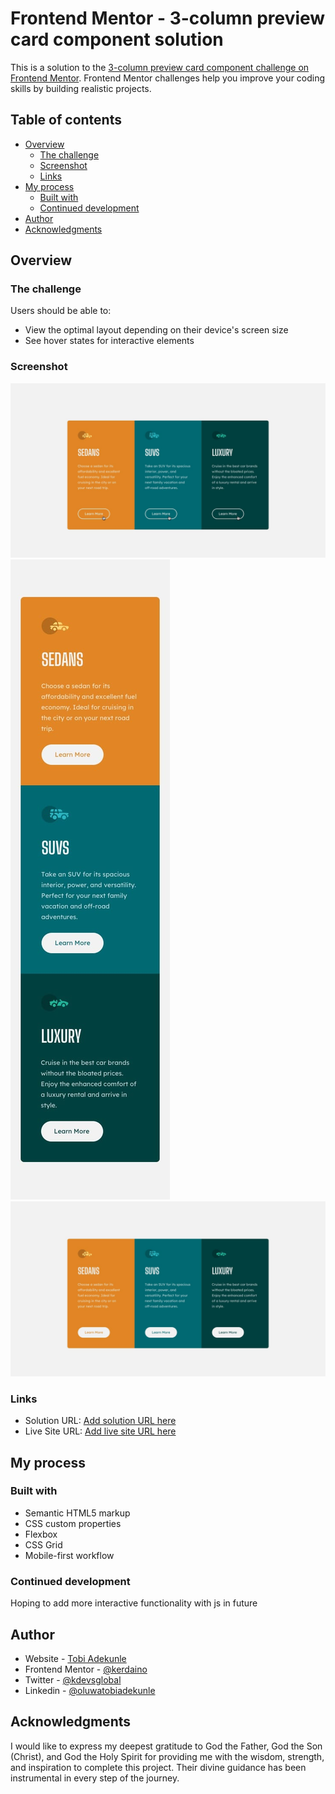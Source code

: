 # Frontend Mentor - 3-column preview card component solution

This is a solution to the [3-column preview card component challenge on Frontend Mentor](https://www.frontendmentor.io/challenges/3column-preview-card-component-pH92eAR2-). Frontend Mentor challenges help you improve your coding skills by building realistic projects. 

## Table of contents

- [Overview](#overview)
  - [The challenge](#the-challenge)
  - [Screenshot](#screenshot)
  - [Links](#links)
- [My process](#my-process)
  - [Built with](#built-with)
  - [Continued development](#continued-development)
- [Author](#author)
- [Acknowledgments](#acknowledgments)

## Overview

### The challenge

Users should be able to:

- View the optimal layout depending on their device's screen size
- See hover states for interactive elements

### Screenshot

![active-state](./design/active-states.jpg)
![mobile](./design/mobile-design.jpg)
![desktop](./design/desktop-design.jpg)

### Links

- Solution URL: [Add solution URL here](https://your-solution-url.com)
- Live Site URL: [Add live site URL here](https://your-live-site-url.com)

## My process

### Built with

- Semantic HTML5 markup
- CSS custom properties
- Flexbox
- CSS Grid
- Mobile-first workflow


### Continued development

Hoping to add more interactive functionality with js in future


## Author

- Website - [Tobi Adekunle](https://kerdaino.github.io/portfolio/)
- Frontend Mentor - [@kerdaino](https://www.frontendmentor.io/profile/kerdaino)
- Twitter - [@kdevsglobal](https://www.twitter.com/kdevsglobal)
- Linkedin - [@oluwatobiadekunle](https://www.linkedin.com/in/oluwatobiadekunle/)

## Acknowledgments

I would like to express my deepest gratitude to God the Father, God the Son (Christ), and God the Holy Spirit for providing me with the wisdom, strength, and inspiration to complete this project. Their divine guidance has been instrumental in every step of the journey.
